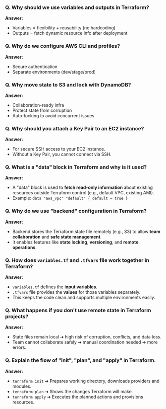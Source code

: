 ### Q. Why should we use variables and outputs in Terraform?
**Answer:**
- Variables = flexibility + reusability (no hardcoding)
- Outputs = fetch dynamic resource info after deployment

### Q. Why do we configure AWS CLI and profiles?
**Answer:**
- Secure authentication
- Separate environments (dev/stage/prod)

### Q. Why move state to S3 and lock with DynamoDB?
**Answer:**
- Collaboration-ready infra
- Protect state from corruption
- Auto-locking to avoid concurrent issues

### Q. Why should you attach a Key Pair to an EC2 instance?
**Answer:**
- For secure SSH access to your EC2 instance.
- Without a Key Pair, you cannot connect via SSH.

### Q. What is a "data" block in Terraform and why is it used?
**Answer:**
- A "data" block is used to **fetch read-only information** about existing resources outside Terraform control (e.g., default VPC, existing AMI).
- Example: `data "aws_vpc" "default" { default = true }`

### Q. Why do we use "backend" configuration in Terraform?
**Answer:**
- Backend stores the Terraform state file remotely (e.g., S3) to allow **team collaboration** and **safe state management**.
- It enables features like **state locking**, **versioning**, and **remote operations**.

### Q. How does `variables.tf` and `.tfvars` file work together in Terraform?
**Answer:**
- `variables.tf` defines the **input variables**.
- `.tfvars` file provides the **values** for those variables separately.
- This keeps the code clean and supports multiple environments easily.

### Q. What happens if you don't use remote state in Terraform projects?
**Answer:**
- State files remain local ➔ high risk of corruption, conflicts, and data loss.
- Team cannot collaborate safely ➔ manual coordination needed ➔ more errors.

### Q. Explain the flow of "init", "plan", and "apply" in Terraform.
**Answer:**
- `terraform init` ➔ Prepares working directory, downloads providers and modules.
- `terraform plan` ➔ Shows the changes Terraform will make.
- `terraform apply` ➔ Executes the planned actions and provisions resources.